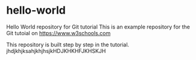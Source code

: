 # hello-world
Hello World repository for Git tutorial
This is an example repository for the Git tutoial on https://www.w3schools.com

This repository is built step by step in the tutorial.
jhdjkhjksahjkhjhsjkHDJKHKHFJKHSKJH